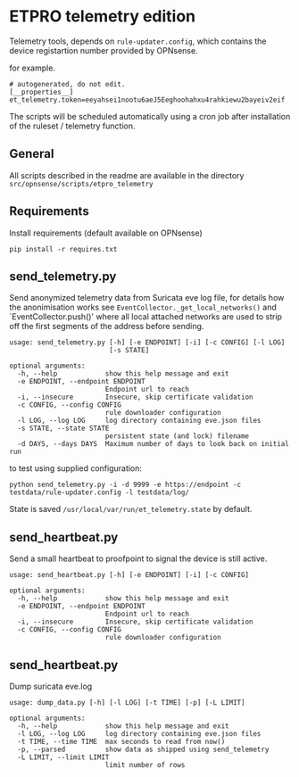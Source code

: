 # ETPRO telemetry edition

Telemetry tools, depends on `rule-updater.config`, which contains the device registartion number provided by OPNsense. 

for example.
```
# autogenerated, do not edit.
[__properties__]
et_telemetry.token=eeyahsei1nootu6aeJ5Eeghoohahxu4rahkiewu2bayeiv2eif
```

The scripts will be scheduled automatically using a cron job after installation of the ruleset / telemetry function.

General
----------------
All scripts described in the readme are available in the directory `src/opnsense/scripts/etpro_telemetry`


Requirements
--------------

Install requirements (default available on OPNsense)

```
pip install -r requires.txt
```
 

send_telemetry.py
-----------------

Send anonymized telemetry data from Suricata eve log file, for details how the anonimisation works see `EventCollector._get_local_networks()` and 
`EventCollector.push()' where all local attached networks are used to strip off the first segments of the address before sending.


```
usage: send_telemetry.py [-h] [-e ENDPOINT] [-i] [-c CONFIG] [-l LOG]
                         [-s STATE]

optional arguments:
  -h, --help            show this help message and exit
  -e ENDPOINT, --endpoint ENDPOINT
                        Endpoint url to reach
  -i, --insecure        Insecure, skip certificate validation
  -c CONFIG, --config CONFIG
                        rule downloader configuration
  -l LOG, --log LOG     log directory containing eve.json files
  -s STATE, --state STATE
                        persistent state (and lock) filename
  -d DAYS, --days DAYS  Maximum number of days to look back on initial run
```

to test using supplied configuration:

```
python send_telemetry.py -i -d 9999 -e https://endpoint -c testdata/rule-updater.config -l testdata/log/
```

State is saved `/usr/local/var/run/et_telemetry.state` by default.


send_heartbeat.py
------------------

Send a small heartbeat to proofpoint to signal the device is still active.

```
usage: send_heartbeat.py [-h] [-e ENDPOINT] [-i] [-c CONFIG]

optional arguments:
  -h, --help            show this help message and exit
  -e ENDPOINT, --endpoint ENDPOINT
                        Endpoint url to reach
  -i, --insecure        Insecure, skip certificate validation
  -c CONFIG, --config CONFIG
                        rule downloader configuration
```


send_heartbeat.py
------------------

Dump suricata eve.log

```
usage: dump_data.py [-h] [-l LOG] [-t TIME] [-p] [-L LIMIT]

optional arguments:
  -h, --help            show this help message and exit
  -l LOG, --log LOG     log directory containing eve.json files
  -t TIME, --time TIME  max seconds to read from now()
  -p, --parsed          show data as shipped using send_telemetry
  -L LIMIT, --limit LIMIT
                        limit number of rows
```
